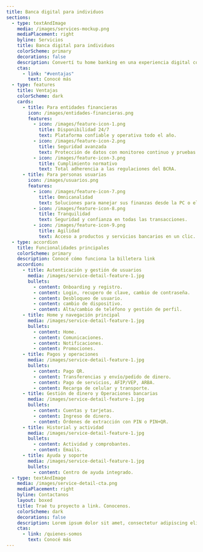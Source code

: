 ```yaml
---
title: Banca digital para individuos
sections:
  - type: textAndImage
    media: /images/services-mockup.png
    mediaPlacement: right
    byline: Servicios
    title: Banca digital para individuos
    colorScheme: primary
    decorations: false
    description: Convertí tu home banking en una experiencia digital completa. Construimos plataformas confiables, con funcionalidades desarrolladas para el segmento Individuos.
    ctas:
      - link: "#ventajas"
        text: Conocé más
  - type: features
    title: Ventajas
    colorScheme: dark
    cards:
      - title: Para entidades financieras
        icon: /images/entidades-financieras.png
        features:
          - icon: /images/feature-icon-1.png
            title: Disponibilidad 24/7
            text: Plataforma confiable y operativa todo el año.
          - icon: /images/feature-icon-2.png
            title: Seguridad avanzada
            text: Protección de datos con monitoreo continuo y pruebas de vulnerabilidad.
          - icon: /images/feature-icon-3.png
            title: Cumplimiento normativo
            text: Total adherencia a las regulaciones del BCRA.
      - title: Para personas usuarias
        icon: /images/usuarios.png
        features:
          - icon: /images/feature-icon-7.png
            title: Omnicanalidad
            text: Soluciones para manejar sus finanzas desde la PC o el celular.
          - icon: /images/feature-icon-8.png
            title: Tranquilidad
            text: Seguridad y confianza en todas las transacciones.
          - icon: /images/feature-icon-9.png
            title: Agilidad
            text: Acceso a productos y servicios bancarios en un clic.
  - type: accordion
    title: Funcionalidades principales
    colorScheme: primary
    description: Conocé cómo funciona la billetera link
    accordion:
      - title: Autenticación y gestión de usuarios
        media: /images/service-detail-feature-1.jpg
        bullets:
          - content: Onboarding y registro.
          - content: Login, recupero de clave, cambio de contraseña.
          - content: Desbloqueo de usuario.
          - content: cambio de dispositivo.
          - content: Alta/cambio de teléfono y gestión de perfil.
      - title: Home y navegación principal
        media: /images/service-detail-feature-1.jpg
        bullets:
          - content: Home.
          - content: Comunicaciones.
          - content: Notificaciones.
          - content: Promociones.
      - title: Pagos y operaciones
        media: /images/service-detail-feature-1.jpg
        bullets:
          - content: Pago QR.
          - content: Transferencias y envío/pedido de dinero.
          - content: Pago de servicios, AFIP/VEP, ARBA.
          - content: Recarga de celular y transporte.
      - title: Gestión de dinero y Operaciones bancarias
        media: /images/service-detail-feature-1.jpg
        bullets:
          - content: Cuentas y tarjetas.
          - content: Ingreso de dinero.
          - content: Órdenes de extracción con PIN o PIN+QR.
      - title: Historial y actividad
        media: /images/service-detail-feature-1.jpg
        bullets:
          - content: Actividad y comprobantes.
          - content: Emails.
      - title: Ayuda y soporte
        media: /images/service-detail-feature-1.jpg
        bullets:
          - content: Centro de ayuda integrado.
  - type: textAndImage
    media: /images/service-detail-cta.png
    mediaPlacement: right
    byline: Contactanos
    layout: boxed
    title: Traé tu proyecto a link. Conocenos.
    colorScheme: dark
    decorations: false
    description: Lorem ipsum dolor sit amet, consectetur adipiscing elit. Duis enim leo, ornare ut aliquet et, euismod bibendum ex. In volutpat sollicitudin purus quis consectetur.
    ctas:
      - link: /quienes-somos
        text: Conocé más
---
```

